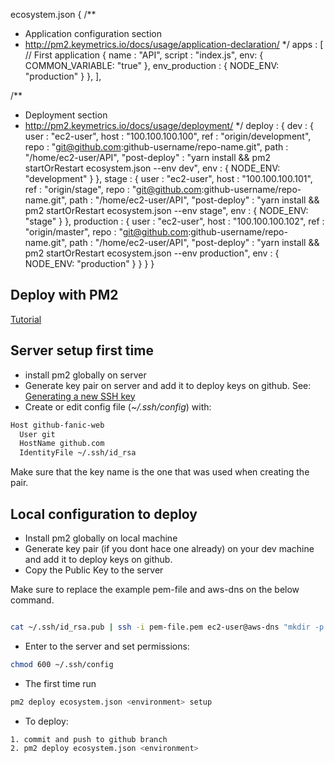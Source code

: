 ecosystem.json
{
  /**
   * Application configuration section
   * http://pm2.keymetrics.io/docs/usage/application-declaration/
   */
  apps : [
    // First application
    {
      name      : "API",
      script    : "index.js",
      env: {
        COMMON_VARIABLE: "true"
      },
      env_production : {
        NODE_ENV: "production"
      }
    },
  ],

  /**
   * Deployment section
   * http://pm2.keymetrics.io/docs/usage/deployment/
   */
  deploy : {
    dev : {
      user : "ec2-user",
      host : "100.100.100.100",
      ref  : "origin/development",
      repo : "git@github.com:github-username/repo-name.git",
      path : "/home/ec2-user/API",
      "post-deploy" : "yarn install && pm2 startOrRestart ecosystem.json --env dev",
      env  : {
        NODE_ENV: "development"
      }
    },
     stage : {
      user : "ec2-user",
      host : "100.100.100.101",
      ref  : "origin/stage",
      repo : "git@github.com:github-username/repo-name.git",
      path : "/home/ec2-user/API",
      "post-deploy" : "yarn install && pm2 startOrRestart ecosystem.json --env stage",
      env  : {
        NODE_ENV: "stage"
      }
    },
     production : {
      user : "ec2-user",
      host : "100.100.100.102",
      ref  : "origin/master",
      repo : "git@github.com:github-username/repo-name.git",
      path : "/home/ec2-user/API",
      "post-deploy" : "yarn install && pm2 startOrRestart ecosystem.json --env production",
      env  : {
        NODE_ENV: "production"
      }
    }
  }
}




## Deploy with PM2
[Tutorial](http://pm2.keymetrics.io/docs/usage/deployment)

## Server setup first time
- install pm2 globally on server
- Generate key pair on server and add it to deploy keys on github. See: [Generating a new SSH key](https://help.github.com/articles/generating-a-new-ssh-key-and-adding-it-to-the-ssh-agent/)
- Create or edit config file (_~/.ssh/config_) with: 

```sh
Host github-fanic-web
  User git
  HostName github.com
  IdentityFile ~/.ssh/id_rsa
```

Make sure that the key name is the one that was used when creating the pair.

## Local configuration to deploy

- Install pm2 globally on local machine
- Generate key pair (if you dont hace one already) on your dev machine and add it to deploy keys on github.
- Copy the Public Key to the server


Make sure to replace the example pem-file and aws-dns on the below command.

```sh

cat ~/.ssh/id_rsa.pub | ssh -i pem-file.pem ec2-user@aws-dns "mkdir -p ~/.ssh && cat >>  ~/.ssh/authorized_keys"
```
- Enter to the server and set permissions: 
```sh
chmod 600 ~/.ssh/config
```

- The first time run
```sh
pm2 deploy ecosystem.json <environment> setup
```
- To deploy:
```sh
1. commit and push to github branch
2. pm2 deploy ecosystem.json <environment>
```